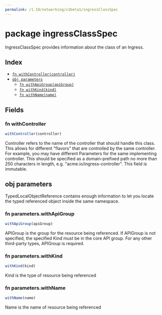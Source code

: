 ```yaml
---
permalink: /1.18/networking/v1beta1/ingressClassSpec
---
```


# package ingressClassSpec

IngressClassSpec provides information about the class of an Ingress.

## Index

* [`fn withController(controller)`](#fn-withcontroller)
* [`obj parameters`](#obj-parameters)
  * [`fn withApiGroup(apiGroup)`](#fn-parameterswithapigroup)
  * [`fn withKind(kind)`](#fn-parameterswithkind)
  * [`fn withName(name)`](#fn-parameterswithname)

## Fields

### fn withController

```ts
withController(controller)
```

Controller refers to the name of the controller that should handle this class. This allows for different "flavors" that are controlled by the same controller. For example, you may have different Parameters for the same implementing controller. This should be specified as a domain-prefixed path no more than 250 characters in length, e.g. "acme.io/ingress-controller". This field is immutable.

## obj parameters

TypedLocalObjectReference contains enough information to let you locate the typed referenced object inside the same namespace.

### fn parameters.withApiGroup

```ts
withApiGroup(apiGroup)
```

APIGroup is the group for the resource being referenced. If APIGroup is not specified, the specified Kind must be in the core API group. For any other third-party types, APIGroup is required.

### fn parameters.withKind

```ts
withKind(kind)
```

Kind is the type of resource being referenced

### fn parameters.withName

```ts
withName(name)
```

Name is the name of resource being referenced